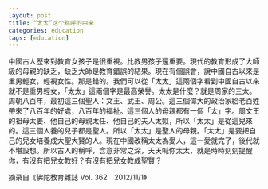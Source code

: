 ```yaml
---
layout: post
title: “太太”这个称呼的由来
categories: education
tags: [education]
---
```


中國古人歷來對教育女孩子是很重視。比教男孩子還重要。現代的教育形成了大師級的母親的缺乏，缺乏大師是教育錯誤的結果。現在有個誤會，說中國自古以來是重男輕女，輕視女性。那是錯的。我們可以從「太太」這兩個字看到中國自古以來就不是重男輕女，「太太」這兩個字是最高榮譽。太太是什麼？就是周家的三太。周朝八百年，最初這三個聖人：文王、武王、周公。這三個偉大的政治家給老百姓帶來了八百年的好處，八百年的福祉。這三個人的母親都有一個「太」字。周文王的祖母太姜、他自己的母親太任、他自己的夫人太姒，所以「太太」是從這兒來的。這三個人養的兒子都是聖人。所以「太太」是聖人的母親。「太太」是要把自己的兒女培養成大聖大賢的人。現在中國改稱太太為愛人，這一愛就完了，後代就不堪設想。所以古人的稱呼，含意非常之深，天天喊你太太，就是時時刻刻提醒你，有沒有把兒女教好？有沒有把兒女教成聖賢？

摘录自《佛陀教育雜誌 Vol. 362　2012/11/1》
